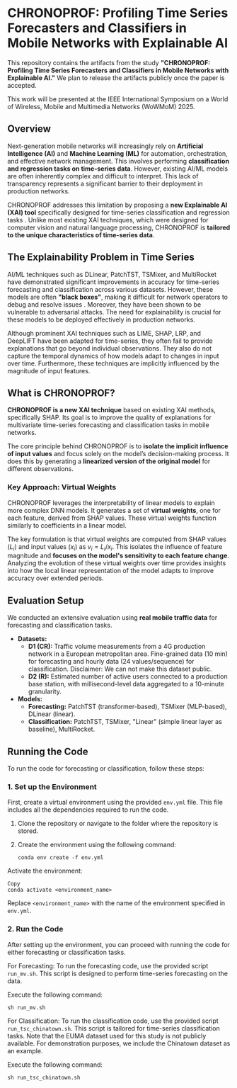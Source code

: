 # CHRONOPROF: Profiling Time Series Forecasters and Classifiers in Mobile Networks with Explainable AI

This repository contains the artifacts from the study **"CHRONOPROF: Profiling Time Series Forecasters and Classifiers in Mobile Networks with Explainable AI."** We plan to release the artifacts publicly once the paper is accepted.

This work will be presented at the IEEE International Symposium on a World of Wireless, Mobile and Multimedia Networks (WoWMoM) 2025.

## Overview

Next-generation mobile networks will increasingly rely on **Artificial Intelligence (AI)** and **Machine Learning (ML)** for automation, orchestration, and effective network management. This involves performing **classification and regression tasks on time-series data**. However, existing AI/ML models are often inherently complex and difficult to interpret. This lack of transparency represents a significant barrier to their deployment in production networks.

CHRONOPROF addresses this limitation by proposing a **new Explainable AI (XAI) tool** specifically designed for time-series classification and regression tasks . Unlike most existing XAI techniques, which were designed for computer vision and natural language processing, CHRONOPROF is **tailored to the unique characteristics of time-series data**.

## The Explainability Problem in Time Series

AI/ML techniques such as DLinear, PatchTST, TSMixer, and MultiRocket have demonstrated significant improvements in accuracy for time-series forecasting and classification across various datasets. However, these models are often **"black boxes"**, making it difficult for network operators to debug and resolve issues . Moreover, they have been shown to be vulnerable to adversarial attacks. The need for explainability is crucial for these models to be deployed effectively in production networks.

Although prominent XAI techniques such as LIME, SHAP, LRP, and DeepLIFT have been adapted for time-series, they often fail to provide explanations that go beyond individual observations. They also do not capture the temporal dynamics of how models adapt to changes in input over time. Furthermore, these techniques are implicitly influenced by the magnitude of input features.

## What is CHRONOPROF?

**CHRONOPROF is a new XAI technique** based on existing XAI methods, specifically SHAP. Its goal is to improve the quality of explanations for multivariate time-series forecasting and classification tasks in mobile networks.

The core principle behind CHRONOPROF is to **isolate the implicit influence of input values** and focus solely on the model’s decision-making process. It does this by generating a **linearized version of the original model** for different observations.

### Key Approach: Virtual Weights

CHRONOPROF leverages the interpretability of linear models to explain more complex DNN models. It generates a set of **virtual weights**, one for each feature, derived from SHAP values. These virtual weights function similarly to coefficients in a linear model.

The key formulation is that virtual weights are computed from SHAP values ($L_i$) and input values ($x_i$) as $v_i = L_i / x_i$. This isolates the influence of feature magnitude and **focuses on the model's sensitivity to each feature change**. Analyzing the evolution of these virtual weights over time provides insights into how the local linear representation of the model adapts to improve accuracy over extended periods.

## Evaluation Setup 
We conducted an extensive evaluation using **real mobile traffic data** for forecasting and classification tasks.

*   **Datasets:**
    *   **D1 (CR):** Traffic volume measurements from a 4G production network in a European metropolitan area. Fine-grained data (10 min) for forecasting and hourly data (24 values/sequence) for classification. Disclaimer: We can not make this dataset public. 
    *   **D2 (R):** Estimated number of active users connected to a production base station, with millisecond-level data aggregated to a 10-minute granularity.
*   **Models:**
    *   **Forecasting:** PatchTST (transformer-based), TSMixer (MLP-based), DLinear (linear).
    *   **Classification:** PatchTST, TSMixer, "Linear" (simple linear layer as baseline), MultiRocket.


## Running the Code

To run the code for forecasting or classification, follow these steps:

### 1. Set up the Environment

First, create a virtual environment using the provided `env.yml` file. This file includes all the dependencies required to run the code.

1. Clone the repository or navigate to the folder where the repository is stored.
2. Create the environment using the following command:

   ```
   conda env create -f env.yml
   ```

Activate the environment:

```
Copy
conda activate <environment_name>
```
Replace ```<environment_name>``` with the name of the environment specified in ```env.yml```.

### 2. Run the Code
After setting up the environment, you can proceed with running the code for either forecasting or classification tasks.

For Forecasting:
To run the forecasting code, use the provided script ```run_mv.sh```. This script is designed to perform time-series forecasting on the data.

Execute the following command:

   ```
   sh run_mv.sh
   ```
For Classification:
To run the classification code, use the provided script ```run_tsc_chinatown.sh```. This script is tailored for time-series classification tasks. Note that the EUMA dataset used for this study is not publicly available. For demonstration purposes, we include the Chinatown dataset as an example.

Execute the following command:

   ```
   sh run_tsc_chinatown.sh
   ```


